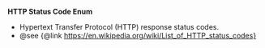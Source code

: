 **HTTP Status Code Enum**
 * Hypertext Transfer Protocol (HTTP) response status codes.
 * @see {@link https://en.wikipedia.org/wiki/List_of_HTTP_status_codes}
 
